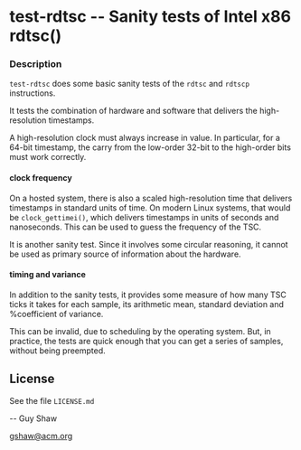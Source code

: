 # test-rdtsc -- Sanity tests of Intel x86 rdtsc()

### Description

`test-rdtsc` does some basic sanity tests of the
`rdtsc` and `rdtscp` instructions.

It tests the combination of hardware and software
that delivers the high-resolution timestamps.

A high-resolution clock must always increase in value.
In particular, for a 64-bit timestamp, the carry from
the low-order 32-bit to the high-order bits must
work correctly.

#### clock frequency

On a hosted system, there is also a scaled high-resolution time
that delivers timestamps in standard units of time.
On modern Linux systems, that would be `clock_gettimei()`,
which delivers timestamps in units of seconds and nanoseconds.
This can be used to guess the frequency of the TSC.

It is another sanity test.
Since it involves some circular reasoning,
it cannot be used as primary source of information about the hardware.

#### timing and variance

In addition to the sanity tests,
it provides some measure of how many TSC ticks it takes for each sample,
its arithmetic mean, standard deviation and %coefficient of variance.

This can be invalid, due to scheduling by the operating system.
But, in practice, the tests are quick enough that you can get a series
of samples, without being preempted.


## License

See the file `LICENSE.md`

-- Guy Shaw

   gshaw@acm.org

